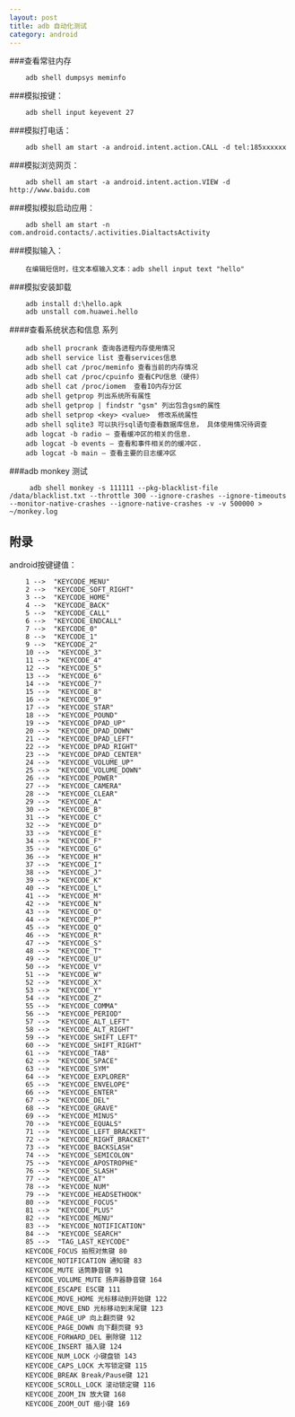 ```yaml
---
layout: post
title: adb 自动化测试
category: android
---
```


###查看常驻内存

		adb shell dumpsys meminfo

###模拟按键：

		adb shell input keyevent 27

###模拟打电话：

		adb shell am start -a android.intent.action.CALL -d tel:185xxxxxx

###模拟浏览网页：

		adb shell am start -a android.intent.action.VIEW -d  http://www.baidu.com

###模拟模拟启动应用：

		adb shell am start -n com.android.contacts/.activities.DialtactsActivity

###模拟输入：

		在编辑短信时，往文本框输入文本：adb shell input text "hello"

###模拟安装卸载

		adb install d:\hello.apk
		adb unstall com.huawei.hello

####查看系统状态和信息 系列

		adb shell procrank 查询各进程内存使用情况
		adb shell service list 查看services信息
		adb shell cat /proc/meminfo 查看当前的内存情况
		adb shell cat /proc/cpuinfo 查看CPU信息（硬件）
		adb shell cat /proc/iomem  查看IO内存分区
		adb shell getprop 列出系统所有属性
		adb shell getprop | findstr "gsm" 列出包含gsm的属性
		adb shell setprop <key> <value>  修改系统属性
		adb shell sqlite3 可以执行sql语句查看数据库信息， 具体使用情况待调查
		adb logcat -b radio — 查看缓冲区的相关的信息.
		adb logcat -b events — 查看和事件相关的的缓冲区.
		adb logcat -b main — 查看主要的日志缓冲区

###adb monkey 测试

		 adb shell monkey -s 111111 --pkg-blacklist-file /data/blacklist.txt --throttle 300 --ignore-crashes --ignore-timeouts --monitor-native-crashes --ignore-native-crashes -v -v 500000 > ~/monkey.log
附录
------------

android按键键值：

		1 -->  "KEYCODE_MENU"
		2 -->  "KEYCODE_SOFT_RIGHT"
		3 -->  "KEYCODE_HOME"
		4 -->  "KEYCODE_BACK"
		5 -->  "KEYCODE_CALL"
		6 -->  "KEYCODE_ENDCALL"
		7 -->  "KEYCODE_0"
		8 -->  "KEYCODE_1"
		9 -->  "KEYCODE_2"
		10 -->  "KEYCODE_3"
		11 -->  "KEYCODE_4"
		12 -->  "KEYCODE_5"
		13 -->  "KEYCODE_6"
		14 -->  "KEYCODE_7"
		15 -->  "KEYCODE_8"
		16 -->  "KEYCODE_9"
		17 -->  "KEYCODE_STAR"
		18 -->  "KEYCODE_POUND"
		19 -->  "KEYCODE_DPAD_UP"
		20 -->  "KEYCODE_DPAD_DOWN"
		21 -->  "KEYCODE_DPAD_LEFT"
		22 -->  "KEYCODE_DPAD_RIGHT"
		23 -->  "KEYCODE_DPAD_CENTER"
		24 -->  "KEYCODE_VOLUME_UP"
		25 -->  "KEYCODE_VOLUME_DOWN"
		26 -->  "KEYCODE_POWER"
		27 -->  "KEYCODE_CAMERA"
		28 -->  "KEYCODE_CLEAR"
		29 -->  "KEYCODE_A"
		30 -->  "KEYCODE_B"
		31 -->  "KEYCODE_C"
		32 -->  "KEYCODE_D"
		33 -->  "KEYCODE_E"
		34 -->  "KEYCODE_F"
		35 -->  "KEYCODE_G"
		36 -->  "KEYCODE_H"
		37 -->  "KEYCODE_I"
		38 -->  "KEYCODE_J"
		39 -->  "KEYCODE_K"
		40 -->  "KEYCODE_L"
		41 -->  "KEYCODE_M"
		42 -->  "KEYCODE_N"
		43 -->  "KEYCODE_O"
		44 -->  "KEYCODE_P"
		45 -->  "KEYCODE_Q"
		46 -->  "KEYCODE_R"
		47 -->  "KEYCODE_S"
		48 -->  "KEYCODE_T"
		49 -->  "KEYCODE_U"
		50 -->  "KEYCODE_V"
		51 -->  "KEYCODE_W"
		52 -->  "KEYCODE_X"
		53 -->  "KEYCODE_Y"
		54 -->  "KEYCODE_Z"
		55 -->  "KEYCODE_COMMA"
		56 -->  "KEYCODE_PERIOD"
		57 -->  "KEYCODE_ALT_LEFT"
		58 -->  "KEYCODE_ALT_RIGHT"
		59 -->  "KEYCODE_SHIFT_LEFT"
		60 -->  "KEYCODE_SHIFT_RIGHT"
		61 -->  "KEYCODE_TAB"
		62 -->  "KEYCODE_SPACE"
		63 -->  "KEYCODE_SYM"
		64 -->  "KEYCODE_EXPLORER"
		65 -->  "KEYCODE_ENVELOPE"
		66 -->  "KEYCODE_ENTER"
		67 -->  "KEYCODE_DEL"
		68 -->  "KEYCODE_GRAVE"
		69 -->  "KEYCODE_MINUS"
		70 -->  "KEYCODE_EQUALS"
		71 -->  "KEYCODE_LEFT_BRACKET"
		72 -->  "KEYCODE_RIGHT_BRACKET"
		73 -->  "KEYCODE_BACKSLASH"
		74 -->  "KEYCODE_SEMICOLON"
		75 -->  "KEYCODE_APOSTROPHE"
		76 -->  "KEYCODE_SLASH"
		77 -->  "KEYCODE_AT"
		78 -->  "KEYCODE_NUM"
		79 -->  "KEYCODE_HEADSETHOOK"
		80 -->  "KEYCODE_FOCUS"
		81 -->  "KEYCODE_PLUS"
		82 -->  "KEYCODE_MENU"
		83 -->  "KEYCODE_NOTIFICATION"
		84 -->  "KEYCODE_SEARCH"
		85 -->  "TAG_LAST_KEYCODE"
		KEYCODE_FOCUS 拍照对焦键 80
		KEYCODE_NOTIFICATION 通知键 83
		KEYCODE_MUTE 话筒静音键 91
		KEYCODE_VOLUME_MUTE 扬声器静音键 164
		KEYCODE_ESCAPE ESC键 111
		KEYCODE_MOVE_HOME 光标移动到开始键 122
		KEYCODE_MOVE_END 光标移动到末尾键 123
		KEYCODE_PAGE_UP 向上翻页键 92
		KEYCODE_PAGE_DOWN 向下翻页键 93
		KEYCODE_FORWARD_DEL 删除键 112
		KEYCODE_INSERT 插入键 124
		KEYCODE_NUM_LOCK 小键盘锁 143
		KEYCODE_CAPS_LOCK 大写锁定键 115
		KEYCODE_BREAK Break/Pause键 121
		KEYCODE_SCROLL_LOCK 滚动锁定键 116
		KEYCODE_ZOOM_IN 放大键 168
		KEYCODE_ZOOM_OUT 缩小键 169
